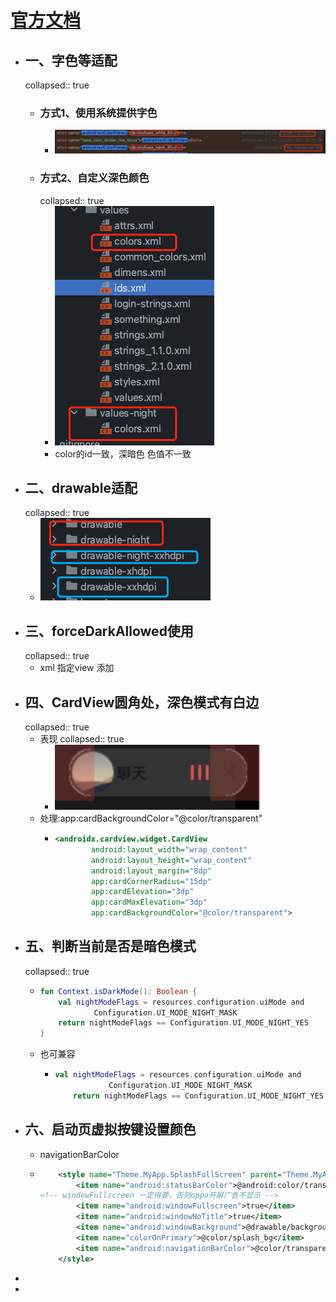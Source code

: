 # [官方文档](https://developer.android.com/guide/topics/ui/look-and-feel/darktheme?hl=zh-cn)
- ## 一、字色等适配
  collapsed:: true
	- ### 方式1、使用系统提供字色
		- ![image.png](../assets/image_1701078450549_0.png)
	- ### 方式2、自定义深色颜色
	  collapsed:: true
		- ![image.png](../assets/image_1701078516591_0.png)
		- color的id一致，深暗色 色值不一致
- ## 二、drawable适配
  collapsed:: true
	- ![image.png](../assets/image_1701078599650_0.png)
- ## 三、forceDarkAllowed使用
  collapsed:: true
	- xml 指定view 添加
- ## 四、CardView圆角处，深色模式有白边
  collapsed:: true
	- 表现
	  collapsed:: true
		- ![image.png](../assets/image_1701312770468_0.png)
	- 处理:app:cardBackgroundColor="@color/transparent"
		- ```xml
		  <androidx.cardview.widget.CardView
		          android:layout_width="wrap_content"
		          android:layout_height="wrap_content"
		          android:layout_margin="8dp"
		          app:cardCornerRadius="15dp"
		          app:cardElevation="3dp"
		          app:cardMaxElevation="3dp"
		          app:cardBackgroundColor="@color/transparent">
		  ```
- ## 五、判断当前是否是暗色模式
  collapsed:: true
	- ```kotlin
	  fun Context.isDarkMode(): Boolean {
	      val nightModeFlags = resources.configuration.uiMode and
	              Configuration.UI_MODE_NIGHT_MASK
	      return nightModeFlags == Configuration.UI_MODE_NIGHT_YES
	  }
	  ```
	- 也可兼容
		- ```kotlin
		  val nightModeFlags = resources.configuration.uiMode and
		              Configuration.UI_MODE_NIGHT_MASK
		      return nightModeFlags == Configuration.UI_MODE_NIGHT_YES || resources.configuration.uiMode == 0x21
		  ```
- ## 六、启动页虚拟按键设置颜色
	- navigationBarColor
	- ```xml
	      <style name="Theme.MyApp.SplashFullScreen" parent="Theme.MyApp">
	          <item name="android:statusBarColor">@android:color/transparent</item>
	  <!-- windowFullscreen 一定得要，否则oppo开屏广告不显示 -->
	          <item name="android:windowFullscreen">true</item>
	          <item name="android:windowNoTitle">true</item>
	          <item name="android:windowBackground">@drawable/background_splash</item>
	          <item name="colorOnPrimary">@color/splash_bg</item>
	          <item name="android:navigationBarColor">@color/transparent</item>
	      </style>
	  ```
-
-
